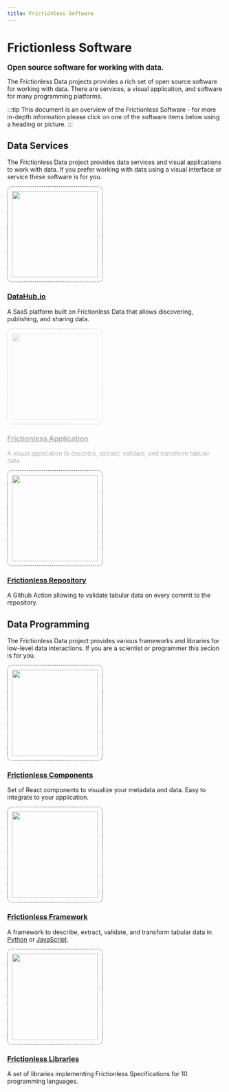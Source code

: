 ```yaml
---
title: Frictionless Software
---
```


# Frictionless Software

<big><strong>Open source software for working with data.</strong></big>

The Frictionless Data projects provides a rich set of open source software for working with data. There are services, a visual application, and software for many programming platforms.

:::tip
This document is an overview of the Frictionless Software - for more in-depth information please click on one of the software items below using a heading or picture.
:::

## Data Services

The Frictionless Data project provides data services and visual applications to work with data. If you prefer working with data using a visual interface or service these software is for you.

<div class="main-section black-text">
<div class="features flex flex-row flex-wrap py-4">

<!-- DataHub.io -->
<div class="w-full md:w-1/3 feature flex justify-center">
 <div class="px-8 text-center">
   <a href="https://datahub.io/" target="_blank">
     <img src="/img/software/datahub.png" style="width: 200px; border:dashed 1px #555; padding: 10px; border-radius: 10px;" />
     <h3>DataHub.io</h3>
   </a>
   <p>A SaaS platform built on Frictionless Data that allows discovering, publishing, and sharing data.</p>
 </div>
</div>

<!-- Fricionless Application -->
<div class="w-full md:w-1/3 feature flex justify-center" style="opacity:0.33">
 <div class="px-8 text-center">
   <a href="https://application.frictionlessdata.io" target="_blank">
     <img src="/img/software/coming-soon.png" style="width: 200px; border:dashed 1px #555; padding: 10px; border-radius: 10px;" />
     <h3>Frictionless Application</h3>
   </a>
   <p>A visual application to describe, extract, validate, and transform tabular data.</p>
 </div>
</div>

<!-- Frictionless Repository -->
<div class="w-full md:w-1/3 feature flex justify-center">
 <div class="px-8 text-center">
   <a href="https://repository.frictionlessdata.io" target="_blank">
     <img src="/img/software/repository.png" style="width: 200px; border:dashed 1px #555; padding: 10px; border-radius: 10px;" />
     <h3>Frictionless Repository</h3>
   </a>
   <p>A Github Action allowing to validate tabular data on every commit to the repository.</p>
 </div>
</div>

</div>
</div>

## Data Programming

The Frictionless Data project provides various frameworks and libraries for low-level data interactions. If you are a scientist or programmer this secion is for you.

<div class="main-section black-text">
<div class="features flex flex-row flex-wrap py-4">

<!-- Frictionless Components -->
<div class="w-full md:w-1/3 feature flex justify-center">
 <div class="px-8 text-center">
   <a href="https://components.frictionlessdata.io/" target="_blank">
     <img src="/img/software/components.png" style="width: 200px; border:dashed 1px #555; padding: 10px; border-radius: 10px;" />
     <h3>Frictionless Components</h3>
   </a>
   <p>Set of React components to visualize your metadata and data. Easy to integrate to your application.</p>
 </div>
</div>

<!-- Frictionless Framework -->
<div class="w-full md:w-1/3 feature flex justify-center">
 <div class="px-8 text-center">
   <a href="https://framework.frictionlessdata.io" target="_blank">
     <img src="/img/software/framework.png" style="width: 200px; border:dashed 1px #555; padding: 10px; border-radius: 10px;" />
     <h3>Frictionless Framework</h3>
   </a>
   <p>A framework to describe, extract, validate, and transform tabular data in <a href="https://framework.frictionlessdata.io/" target="_blank">Python</a> or <a href="https://github.com/frictionlessdata/frictionless-js" target="_blank">JavaScript</a>.</p>
 </div>
</div>

<!-- Frictionless Libraries -->
<div class="w-full md:w-1/3 feature flex justify-center">
 <div class="px-8 text-center">
   <a href="https://libraries.frictionlessdata.io" target="_blank">
     <img src="/img/software/libraries.jpg" style="width: 200px; border:dashed 1px #555; padding: 10px; border-radius: 10px;" />
     <h3>Frictionless Libraries</h3>
   </a>
   <p>A set of libraries implementing Frictionless Specifications for 10 programming languages.</p>
 </div>
</div>

</div>
</div>
